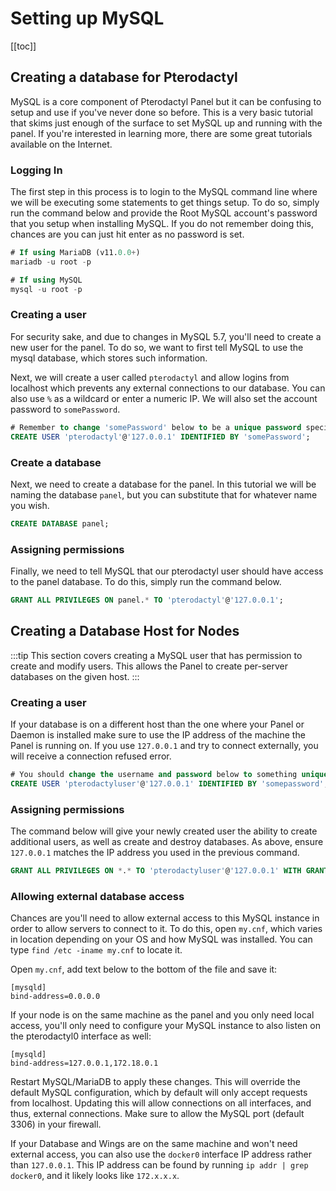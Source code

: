# Setting up MySQL
[[toc]]


## Creating a database for Pterodactyl
MySQL is a core component of Pterodactyl Panel but it can be confusing to setup and use if you've never done so before.
This is a very basic tutorial that skims just enough of the surface to set MySQL up and running with the panel.
If you're interested in learning more, there are some great tutorials available on the Internet.

### Logging In
The first step in this process is to login to the MySQL command line where we will be executing some statements to get
things setup. To do so, simply run the command below and provide the Root MySQL account's password that you setup when
installing MySQL. If you do not remember doing this, chances are you can just hit enter as no password is set.

```sql
# If using MariaDB (v11.0.0+)
mariadb -u root -p

# If using MySQL
mysql -u root -p
```

### Creating a user
For security sake, and due to changes in MySQL 5.7, you'll need to create a new user for the panel. To do so, we want
to first tell MySQL to use the mysql database, which stores such information.

Next, we will create a user called `pterodactyl` and allow logins from localhost which prevents any external connections
to our database. You can also use `%` as a wildcard or enter a numeric IP. We will also set the account password
to `somePassword`.

``` sql
# Remember to change 'somePassword' below to be a unique password specific to this account.
CREATE USER 'pterodactyl'@'127.0.0.1' IDENTIFIED BY 'somePassword';
```

### Create a database
Next, we need to create a database for the panel. In this tutorial we will be naming the database `panel`, but you can
substitute that for whatever name you wish.

``` sql
CREATE DATABASE panel;
```

### Assigning permissions
Finally, we need to tell MySQL that our pterodactyl user should have access to the panel database. To do this, simply
run the command below.

``` sql
GRANT ALL PRIVILEGES ON panel.* TO 'pterodactyl'@'127.0.0.1';
```

## Creating a Database Host for Nodes
:::tip
This section covers creating a MySQL user that has permission to create and modify users. This allows the Panel to create per-server databases on the given host.
:::

### Creating a user
If your database is on a different host than the one where your Panel or Daemon is installed make sure to use the IP address of the machine the Panel is running on. If you use `127.0.0.1` and try to connect externally, you will receive a connection refused error.

```sql
# You should change the username and password below to something unique.
CREATE USER 'pterodactyluser'@'127.0.0.1' IDENTIFIED BY 'somepassword';
```

### Assigning permissions
The command below will give your newly created user the ability to create additional users, as well as create and destroy databases. As above, ensure `127.0.0.1` matches the IP address you used in the previous command.

```sql
GRANT ALL PRIVILEGES ON *.* TO 'pterodactyluser'@'127.0.0.1' WITH GRANT OPTION;
```

### Allowing external database access
Chances are you'll need to allow external access to this MySQL instance in order to allow servers to connect to it. To do this, open `my.cnf`, which varies in location depending on your OS and how MySQL was installed. You can type `find /etc -iname my.cnf` to locate it.

Open `my.cnf`, add text below to the bottom of the file and save it:
```
[mysqld]
bind-address=0.0.0.0
```
If your node is on the same machine as the panel and you only need local access, you'll only need to configure your MySQL instance to also listen on the pterodactyl0 interface as well:
```
[mysqld]
bind-address=127.0.0.1,172.18.0.1
```

Restart MySQL/MariaDB to apply these changes. This will override the default MySQL configuration, which by default will only accept requests from localhost. Updating this will allow connections on all interfaces, and thus, external connections. Make sure to allow the MySQL port (default 3306) in your firewall.

If your Database and Wings are on the same machine and won't need external access, you can also use the `docker0` interface IP address rather than `127.0.0.1`. This IP address can be found by running `ip addr | grep docker0`, and it likely looks like `172.x.x.x`.
